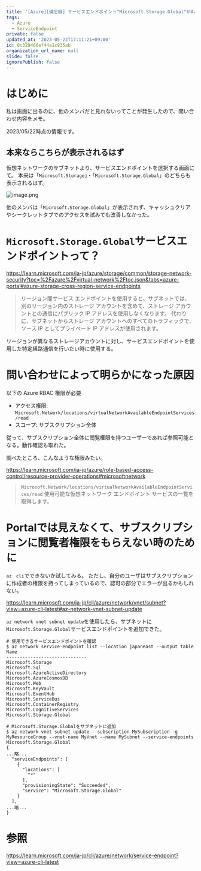 ```yaml
---
title: '[Azure][備忘録] サービスエンドポイント"Microsoft.Storage.Global"がAzurePortalで表示されない時の対策'
tags:
  - Azure
  - ServiceEndpoint
private: false
updated_at: '2023-05-22T17:11:21+09:00'
id: 0c329466ef44a1c935ab
organization_url_name: null
slide: false
ignorePublish: false
---
```

# はじめに

私は画面に出るのに、他のメンバだと見れないってことが発生したので、問い合わせ内容をメモ。

2023/05/22時点の情報です。

## 本来ならこちらが表示されるはず

仮想ネットワークのサブネットより、サービスエンドポイントを選択する画面にて。
本来は「`Microsoft.Storage`」・「`Microsoft.Storage.Global`」のどちらも表示されるはず。

![image.png](https://qiita-image-store.s3.ap-northeast-1.amazonaws.com/0/647946/5f27a728-1b4c-d002-d2a1-f357b635495a.png)

他のメンバは「`Microsoft.Storage.Global`」が表示されず、キャッシュクリアやシークレットタブでのアクセスを試みても改善しなかった。

# `Microsoft.Storage.Global`サービスエンドポイントって？

https://learn.microsoft.com/ja-jp/azure/storage/common/storage-network-security?toc=%2Fazure%2Fvirtual-network%2Ftoc.json&tabs=azure-portal#azure-storage-cross-region-service-endpoints

>リージョン間サービス エンドポイントを使用すると、サブネットでは、別のリージョン内のストレージ アカウントを含めて、ストレージ アカウントとの通信にパブリック IP アドレスを使用しなくなります。 代わりに、サブネットからストレージ アカウントへのすべてのトラフィックで、ソース IP としてプライベート IP アドレスが使用されます。

リージョンが異なるストレージアカウントに対し、サービスエンドポイントを使用した特定経路通信を行いたい時に使用する。

# 問い合わせによって明らかになった原因

以下の Azure RBAC 権限が必要

- アクセス権限: `Microsoft.Network/locations/virtualNetworkAvailableEndpointServices/read`
- スコープ: サブスクリプション全体
 
従って、サブスクリプション全体に閲覧権限を持つユーザーであれば参照可能となる。動作確認も取れた。

調べたところ、こんなような権限みたい。

https://learn.microsoft.com/ja-jp/azure/role-based-access-control/resource-provider-operations#microsoftnetwork

>`Microsoft.Network/locations/virtualNetworkAvailableEndpointServices/read`	使用可能な仮想ネットワーク エンドポイント サービスの一覧を取得します。

# Portalでは見えなくて、サブスクリプションに閲覧者権限をもらえない時のために

`az　cli`でできないか試してみる。
ただし、自分のユーザはサブスクリプションに作成者の権限を持ってしまっているので、認可の部分でエラーが出るかもしれない。

https://learn.microsoft.com/ja-jp/cli/azure/network/vnet/subnet?view=azure-cli-latest#az-network-vnet-subnet-update

`az network vnet subnet update`を使用したら、サブネットに`Microsoft.Storage.Global`サービスエンドポイントを追加できた。

```terminal
# 使用できるサービスエンドポイントを確認
$ az network service-endpoint list --location japaneast --output table
Name
------------------------------
Microsoft.Storage
Microsoft.Sql
Microsoft.AzureActiveDirectory
Microsoft.AzureCosmosDB
Microsoft.Web
Microsoft.KeyVault
Microsoft.EventHub
Microsoft.ServiceBus
Microsoft.ContainerRegistry
Microsoft.CognitiveServices
Microsoft.Storage.Global

# Microsoft.Storage.Globalをサブネットに追加
$ az network vnet subnet update --subscription MySubscription -g MyResourceGroup --vnet-name MyVnet --name MySubnet --service-endpoints Microsoft.Storage.Global
{
...略...
  "serviceEndpoints": [
    {
      "locations": [
        "*"
      ],
      "provisioningState": "Succeeded",
      "service": "Microsoft.Storage.Global"
    }
  ],
...略...
}
```

# 参照

https://learn.microsoft.com/ja-jp/cli/azure/network/service-endpoint?view=azure-cli-latest
